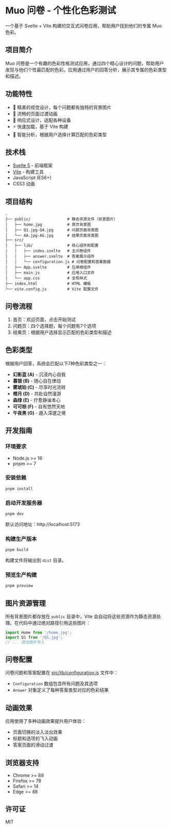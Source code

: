 # Muo 问卷 - 个性化色彩测试

一个基于 Svelte + Vite 构建的交互式问卷应用，帮助用户找到他们的专属 Muo 色彩。

## 项目简介

Muo 问卷是一个有趣的色彩性格测试应用，通过四个精心设计的问题，帮助用户发现与他们个性最匹配的色彩。应用通过用户的回答分析，展示其专属的色彩类型和描述。

## 功能特性

- 🎨 精美的视觉设计，每个问题都有独特的背景图片
- 🔄 流畅的页面过渡动画
- 📱 响应式设计，适配各种设备
- ⚡ 快速加载，基于 Vite 构建
- 🧠 智能分析，根据用户选择计算匹配的色彩类型

## 技术栈

- [Svelte 5](https://svelte.dev/) - 前端框架
- [Vite](https://vitejs.dev/) - 构建工具
- JavaScript (ES6+)
- CSS3 动画

## 项目结构

```
.
├── public/                # 静态资源文件（背景图片）
│   ├── home.jpg           # 首页背景图
│   ├── Q1.jpg-Q4.jpg      # 问题页面背景图
│   └── AA.jpg-AG.jpg      # 结果页面背景图
├── src/
│   ├── lib/               # 核心组件和配置
│   │   ├── index.svelte   # 主问卷组件
│   │   ├── answer.svelte  # 答案展示组件
│   │   └── configuration.js # 问卷配置和答案数据
│   ├── App.svelte         # 应用根组件
│   ├── main.js            # 应用入口文件
│   └── app.css            # 全局样式
├── index.html             # HTML 模板
└── vite.config.js         # Vite 配置文件
```

## 问卷流程

1. 首页：欢迎页面，点击开始测试
2. 问题页：四个选择题，每个问题有7个选项
3. 结果页：根据用户选择显示匹配的色彩类型和描述

## 色彩类型

根据用户回答，系统会匹配以下7种色彩类型之一：

- **幻影蓝 (A)** - 沉浸内心自我
- **暮银 (B)** - 随心自在律动
- **雾琥珀 (C)** - 尽享时光流转
- **橙月 (D)** - 共赴自然漫游
- **森绿 (E)** - 疗愈静谧本心
- **可可棕 (F)** - 自有悠然天地
- **午夜黑 (G)** - 遁入深邃之境

## 开发指南

### 环境要求

- Node.js >= 16
- pnpm >= 7

### 安装依赖

```bash
pnpm install
```

### 启动开发服务器

```bash
pnpm dev
```

默认访问地址：http://localhost:5173

### 构建生产版本

```bash
pnpm build
```

构建文件将输出到 `dist` 目录。

### 预览生产构建

```bash
pnpm preview
```

## 图片资源管理

所有背景图片都存放在 `public` 目录中，Vite 会自动将这些资源作为静态资源处理。在代码中通过绝对路径引用这些图片：

```javascript
import Home from '/home.jpg';
import Q1 from '/Q1.jpg';
// ... 其他图片导入
```

## 问卷配置

问卷问题和答案配置在 [src/lib/configuration.js](src/lib/configuration.js) 文件中：

- `Configuration` 数组包含所有问题及其选项
- `Answer` 对象定义了每种答案类型对应的色彩结果

## 动画效果

应用使用了多种动画效果提升用户体验：

- 页面切换的淡入淡出效果
- 标题和选项的飞入动画
- 答案页面的滑动过渡

## 浏览器支持

- Chrome >= 88
- Firefox >= 78
- Safari >= 14
- Edge >= 88

## 许可证

MIT